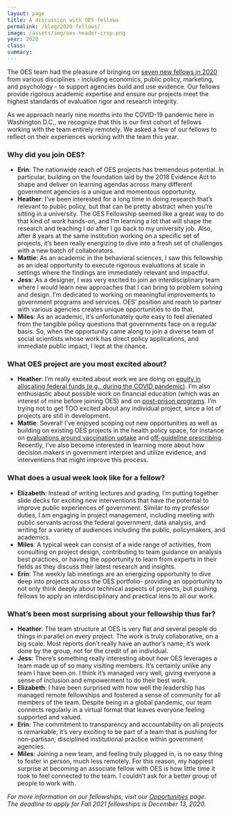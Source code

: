 ```yaml
---	
layout: page	
title: A discussion with OES fellows
permalink: /blog/2020-fellows/	
image: /assets/img/oes-header-crop.png
year: 2020
class:	
summary: 	
---	
```


The OES team had the pleasure of bringing on <a href="https://oes.gsa.gov/team/">seven new fellows in 2020</a> from various disciplines -  including economics, public policy, marketing, and psychology - to support agencies build and use evidence. Our fellows provide rigorous academic expertise and ensure our projects meet the highest standards of evaluation rigor and research integrity. 
 
As we approach nearly nine months into the COVID-19 pandemic here in Washington D.C., we recognize that this is our first cohort of fellows working with the team entirely remotely. We asked a few of our fellows to reflect on their experiences working with the team this year.

### Why did you join OES?
- **Erin**: The nationwide reach of OES projects has tremendous potential. In particular, building on the foundation laid by the 2018 Evidence Act to shape and deliver on learning agendas across many different government agencies is a unique and momentous opportunity.
- **Heather**: I’ve been interested for a long time in doing research that’s relevant to public policy, but that can be pretty abstract when you’re sitting in a university. The OES Fellowship seemed like a great way to do that kind of work hands-on, and I’m learning a lot that will shape the research and teaching I do after I go back to my university job. Also, after 8 years at the same institution working on a specific set of projects, it’s been really energizing to dive into a fresh set of challenges with a new batch of collaborators.
- **Mattie**: As an academic in the behavioral sciences, I saw this fellowship as an ideal opportunity to execute rigorous evaluations at scale in settings where the findings are immediately relevant and impactful. 
- **Jess**: As a designer, I was very excited to join an interdisciplinary team where I would learn new approaches that I can bring to problem solving and design. I’m dedicated to working on meaningful improvements to government programs and services. OES’ position and reach to partner with various agencies creates unique opportunities to do that.
- **Miles**: As an academic, it’s unfortunately quite easy to feel alienated from the tangible policy questions that governments face on a regular basis. So, when the opportunity came along to join a diverse team of social scientists whose work has direct policy applications, and immediate public impact, I lept at the chance.

### What OES project are you most excited about? 
- **Heather**: I’m really excited about work we are doing on <a href="https://oes.gsa.gov/othercollabs/sba-grant-equity/">equity in allocating federal funds (e.g., during the COVID pandemic)</a>. I’m also enthusiastic about possible work on financial education (which was an interest of mine before joining OES) and on <a href="https://oes.gsa.gov/projects/improving-reentry/">post-prison programs</a>. I’m trying not to get TOO excited about any individual project, since a lot of projects are still in development. 
- **Mattie**: Several! I've enjoyed scoping out new opportunities as well as building on existing OES projects in the health policy space, for instance on <a href="https://oes.gsa.gov/vaccines/">evaluations around vaccination uptake</a> and <a href="https://oes.gsa.gov/prescriber-decision-making/">off-guideline prescribing</a>. Recently, I've also become interested in learning more about how decision makers in government interpret and utilize evidence, and interventions that might improve this process. 

### What does a usual week look like for a fellow?
- **Elizabeth**: Instead of writing lectures and grading, I’m putting together slide decks for exciting new interventions that have the potential to improve public experiences of government. Similar to my professor duties, I am engaging in project management, including meeting with public servants across the federal government, data analysis, and writing for a variety of audiences including the public, policymakers, and academics.  
- **Miles**: A typical week can consist of a wide range of activities, from consulting on project design, contributing to team guidance on analysis best practices, or having the opportunity to learn from experts in their fields as they discuss their latest research and insights.
- **Erin**: The weekly lab meetings are an energizing opportunity to dive deep into projects across the OES portfolio- providing an opportunity to not only think deeply about technical aspects of projects, but pushing fellows to apply an interdisciplinary and practical lens to all our work.

### What’s been most surprising about your fellowship thus far? 
- **Heather**: The team structure at OES is very flat and several people do things in parallel on every project. The work is truly collaborative, on a big scale. Most reports don’t really have an author’s name; it’s work done by the group, not for the credit of an individual. 
- **Jess**: There’s something really interesting about how OES leverages a team made up of so many visiting members. It’s certainly unlike any team I have been on. I think it’s managed very well, giving everyone a sense of inclusion and empowerment to do their best work.
- **Elizabeth**: I have been surprised with how well the leadership has managed remote fellowships and fostered a sense of community for all members of the team. Despite being in a global pandemic, our team connects regularly in a virtual format that leaves everyone feeling supported and valued. 
- **Erin**: The commitment to transparency and accountability on all projects is remarkable; it’s very exciting to be part of a team that is pushing for non-partisan, disciplined institutional practice within government agencies.
- **Miles**: Joining a new team, and feeling truly plugged in, is no easy thing to foster in person, much less remotely. For this reason, my happiest surprise at becoming an associate fellow with OES is how little time it took to feel connected to the team. I couldn’t ask for a better group of people to work with.

*For more information on our fellowships, visit our <a href="https://oes.gsa.gov/opps/">Opportunities</a> page. 
<br/>
The deadline to apply for Fall 2021 fellowships is December 13, 2020.*
